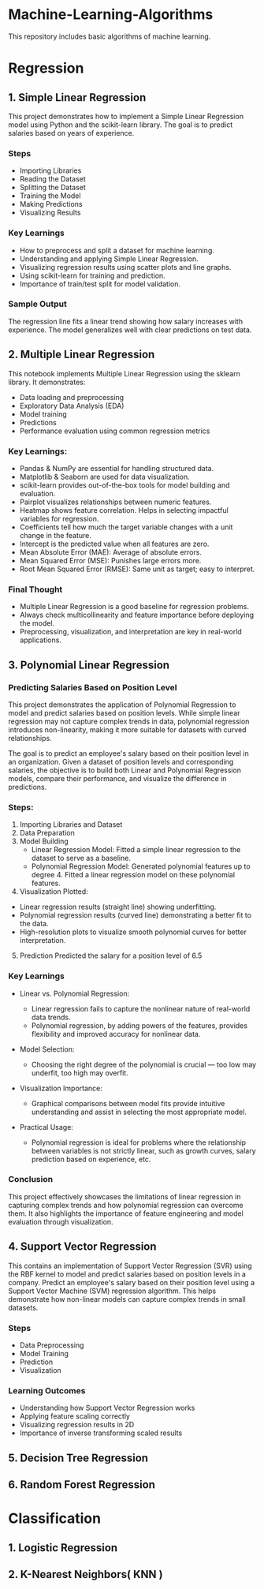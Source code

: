 # Machine-Learning-Algorithms
This repository includes basic algorithms of machine learning.

# Regression
## 1. Simple Linear Regression
This project demonstrates how to implement a Simple Linear Regression model using Python and the scikit-learn library. The goal is to predict salaries based on years of experience.

### Steps
- Importing Libraries
- Reading the Dataset
- Splitting the Dataset
- Training the Model
- Making Predictions
- Visualizing Results

### Key Learnings
- How to preprocess and split a dataset for machine learning.
- Understanding and applying Simple Linear Regression.
- Visualizing regression results using scatter plots and line graphs.
- Using scikit-learn for training and prediction.
- Importance of train/test split for model validation.

### Sample Output
The regression line fits a linear trend showing how salary increases with experience. The model generalizes well with clear predictions on test data.

## 2. Multiple Linear Regression
This notebook implements Multiple Linear Regression using the sklearn library. It demonstrates:
- Data loading and preprocessing
- Exploratory Data Analysis (EDA)
- Model training
- Predictions
- Performance evaluation using common regression metrics

### Key Learnings:
- Pandas & NumPy are essential for handling structured data.
- Matplotlib & Seaborn are used for data visualization.
- scikit-learn provides out-of-the-box tools for model building and evaluation.
- Pairplot visualizes relationships between numeric features.
- Heatmap shows feature correlation. Helps in selecting impactful variables for regression.
- Coefficients tell how much the target variable changes with a unit change in the feature.
- Intercept is the predicted value when all features are zero.
- Mean Absolute Error (MAE): Average of absolute errors.
- Mean Squared Error (MSE): Punishes large errors more.
- Root Mean Squared Error (RMSE): Same unit as target; easy to interpret.

### Final Thought
- Multiple Linear Regression is a good baseline for regression problems.
- Always check multicollinearity and feature importance before deploying the model.
- Preprocessing, visualization, and interpretation are key in real-world applications.


## 3. Polynomial Linear Regression 
### Predicting Salaries Based on Position Level
This project demonstrates the application of Polynomial Regression to model and predict salaries based on position levels. While simple linear regression may not capture complex trends in data, polynomial regression introduces non-linearity, making it more suitable for datasets with curved relationships.

The goal is to predict an employee's salary based on their position level in an organization. Given a dataset of position levels and corresponding salaries, the objective is to build both Linear and Polynomial Regression models, compare their performance, and visualize the difference in predictions.

### Steps:
1. Importing Libraries and Dataset
2. Data Preparation
3. Model Building
   - Linear Regression Model:  Fitted a simple linear regression to the dataset to serve as a baseline.
   -  Polynomial Regression Model: Generated polynomial features up to degree 4.
     Fitted a linear regression model on these polynomial features.
4. Visualization
Plotted:
- Linear regression results (straight line) showing underfitting.
- Polynomial regression results (curved line) demonstrating a better fit to the data.
- High-resolution plots to visualize smooth polynomial curves for better interpretation.
  
5. Prediction
   Predicted the salary for a position level of 6.5

### Key Learnings
- Linear vs. Polynomial Regression:
  - Linear regression fails to capture the nonlinear nature of real-world data trends.
  - Polynomial regression, by adding powers of the features, provides flexibility and improved accuracy for nonlinear data.
- Model Selection:
  - Choosing the right degree of the polynomial is crucial — too low may underfit, too high may overfit.

- Visualization Importance:
  - Graphical comparisons between model fits provide intuitive understanding and assist in selecting the most appropriate model.
- Practical Usage:
  - Polynomial regression is ideal for problems where the relationship between variables is not strictly linear, such as growth curves, salary prediction based on experience, etc.

### Conclusion
This project effectively showcases the limitations of linear regression in capturing complex trends and how polynomial regression can overcome them. It also highlights the importance of feature engineering and model evaluation through visualization.


## 4. Support Vector Regression
This contains an implementation of Support Vector Regression (SVR) using the RBF kernel to model and predict salaries based on position levels in a company. Predict an employee's salary based on their position level using a Support Vector Machine (SVM) regression algorithm. This helps demonstrate how non-linear models can capture complex trends in small datasets.

### Steps
- Data Preprocessing
- Model Training
- Prediction
- Visualization

### Learning Outcomes
- Understanding how Support Vector Regression works
- Applying feature scaling correctly
- Visualizing regression results in 2D
- Importance of inverse transforming scaled results
  
## 5. Decision Tree Regression
## 6. Random Forest Regression

# Classification
## 1. Logistic Regression
## 2. K-Nearest Neighbors( KNN )

